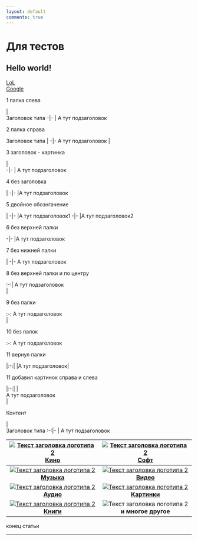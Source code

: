 ```yaml
---
layout: default
comments: true
---
```


# Для тестов
## Hello world!
[LoL](/beta)  
[Google](http://google.com)

1 палка слева

|<img width="1024px" height="0px" />Заголовок типа
-|-
| А тут подзаголовок

2 палка справа 

<img width="1024px" height="0px" />Заголовок типа |
-|-
А тут подзаголовок | 

3 заголовок - картинка

|<img width="1024px"/>
-|-
| А тут подзаголовок

4 без заголовка

|
-|-
|А тут подзаголовок

5 двойное обознгачение

|
-|-
|А тут подзаголовок1
-|-
|А тут подзаголовок2

6 без верхней палки

-|-
|А тут подзаголовок

7 без нижней палки

|
-|-
А тут подзаголовок

8 без верхней палки и по центру


:-:|
А тут подзаголовок <br><img width="1024px"/> |

9 без палки

:-:
А тут подзаголовок <br><img width="1024px"/> |

10 без палок

:-:
А тут подзаголовок <br><img width="1024px"/>

11 вернул палки

|:-:|
|А тут подзаголовок|

11 добавил картинок справа и слева

|:-:|
|<img width="512px"/>А тут подзаголовок<img width="512px"/>|





Контент

|<img width="1024px" height="0px" />Заголовок типа
:-:|-
| А тут подзаголовок

[![][logo]<br>**Кино**](./kino.md) | [![][logo]<br>**Софт**](./soft.md)
:---:|:---:
[![][logo]<br>**Музыка**](./music.md)| [![][logo]<br>**Видео**](./video.md)
[![][logo]<br>**Аудио**](./audio.md) | [![][logo]<br>**Картинки**](./images.md) 
[![][logo]<br>**Книги**](./books.md)<br><img width="600/"> | ![][logo]<br>**и многое другое**<br><img width="600/">

[logo]: https://github.com/adam-p/markdown-here/raw/master/src/common/images/icon48.png "Текст заголовка логотипа 2"


конец статьи

***


